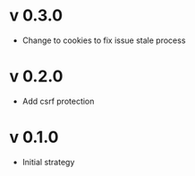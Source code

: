 # v 0.3.0
* Change to cookies to fix issue stale process

# v 0.2.0
* Add csrf protection

# v 0.1.0

* Initial strategy
